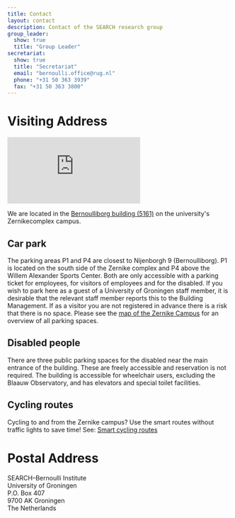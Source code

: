 ```yaml
---
title: Contact
layout: contact
description: Contact of the SEARCH research group
group_leader:
  show: true
  title: "Group Leader"
secretariat:
  show: true
  title: "Secretariat"
  email: "bernoulli.office@rug.nl"
  phone: "+31 50 363 3939"
  fax: "+31 50 363 3800"
---
```


# Visiting Address

<iframe src="https://www.google.com/maps/embed?pb=!1m18!1m12!1m3!1d461.89819237457687!2d6.536652269884609!3d53.24039396428718!2m3!1f0!2f0!3f0!3m2!1i1024!2i768!4f13.1!3m3!1m2!1s0x47c9cd1a4f77456b%3A0x9841c274f3f056e5!2sBernoulliborg!5e0!3m2!1sen!2snl!4v1672614105013!5m2!1sen!2snl" style="border:0;" allowfullscreen="" loading="lazy" referrerpolicy="no-referrer-when-downgrade"></iframe>

We are located in the [Bernoulliborg building (5161)](https://www.rug.nl/staff/location/5161) on the university's Zernikecomplex campus. 

## Car park

The parking areas P1 and P4 are closest to Nijenborgh 9 (Bernoulliborg). P1 is located on the south side of the Zernike complex and P4 above the Willem Alexander Sports Center. Both are only accessible with a parking ticket for employees, for visitors of employees and for the disabled. If you wish to park here as a guest of a University of Groningen staff member, it is desirable that the relevant staff member reports this to the Building Management. If as a visitor you are not registered in advance there is a risk that there is no space. Please see the <a href="https://www.rug.nl/staff/location/zernike-plattegrond" target="_blank">map of the Zernike Campus</a> for an overview of all parking spaces.

## Disabled people

There are three public parking spaces for the disabled near the main entrance of the building. These are freely accessible and reservation is not required. The building is accessible for wheelchair users, excluding the Blaauw Observatory, and has elevators and special toilet facilities.

## Cycling routes

Cycling to and from the Zernike campus? Use the smart routes without traffic lights to save time! See: <a href="https://www.rug.nl/about-ug/practical-matters/slimme-route" target="_blank">Smart cycling routes</a>

# Postal Address

SEARCH–Bernoulli Institute\
University of Groningen\
P.O. Box 407\
9700 AK Groningen\
The Netherlands